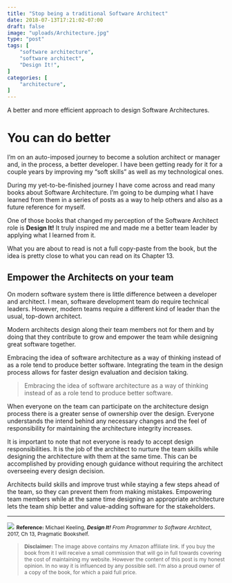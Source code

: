 ```yaml
---
title: "Stop being a traditional Software Architect"
date: 2018-07-13T17:21:02-07:00
draft: false
image: "uploads/Architecture.jpg"
type: "post"
tags: [
    "software architecture",
    "software architect",
    "Design It!",
]
categories: [
    "architecture",
]
---
```

A better and more efficient approach to design Software Architectures.
<!--more-->
# You can do better

I’m on an auto-imposed journey to become a solution architect or manager and, in the process, a better developer. I have been getting ready for it for a couple years by improving my “soft skills” as well as my technological ones. 

During my yet-to-be-finished journey I have come across and read many books about Software Architecture. I’m going to be dumping what I have learned from them in a series of posts as a way to help others and also as a future reference for myself.

One of those books that changed my perception of the Software Architect role is **Design It!** It truly inspired me and made me a better team leader by applying what I learned from it. 

What you are about to read is not a full copy-paste from the book, but the idea is pretty close to what you can read on its Chapter 13. 
## Empower the Architects on your team

On modern software system there is little difference between a developer and architect. I mean, software development team do require technical leaders. However, modern teams require a different kind of leader than the usual, top-down architect.

Modern architects design along their team members not for them and by doing that they contribute to grow and empower the team while designing great software together.

Embracing the idea of software architecture as a way of thinking instead of as a role tend to produce better software. Integrating the team in the design process allows for faster design evaluation and decision taking.

> Embracing the idea of software architecture as a way of thinking instead of as a role tend to produce better software.

When everyone on the team can participate on the architecture design process there is a greater sense of ownership over the design. Everyone understands the intend behind any necessary changes and the feel of responsibility for maintaining the architecture integrity increases.

It is important to note that not everyone is ready to accept design responsibilities. It is the job of the architect to nurture the team skills while designing the architecture with them at the same time. This can be accomplished by providing enough guidance without requiring the architect overseeing every design decision.

Architects build skills and improve trust while staying a few steps ahead of the team, so they can prevent them from making mistakes. Empowering team members while at the same time designing an appropriate architecture lets the team ship better and value-adding software for the stakeholders.
***
<a target="_blank"  href="https://www.amazon.com/gp/product/1680502093/ref=as_li_tl?ie=UTF8&camp=1789&creative=9325&creativeASIN=1680502093&linkCode=as2&tag=alaria-20&linkId=5f464cbf0ed658f9512a117920030fe6"><img border="0" src="//ws-na.amazon-adsystem.com/widgets/q?_encoding=UTF8&MarketPlace=US&ASIN=1680502093&ServiceVersion=20070822&ID=AsinImage&WS=1&Format=_SL250_&tag=alaria-20" ></a><img src="//ir-na.amazon-adsystem.com/e/ir?t=alaria-20&l=am2&o=1&a=1680502093" width="1" height="1" border="0" alt="" style="border:none !important; margin:0px !important;" />
<span style="font-size: 12px; line-height: normal;">**Reference:** Michael Keeling, **_Design It!_** _From Programmer to Software Architect_, 2017, Ch 13, Pragmatic Bookshelf.</span>

> <span style="font-size: 12px; line-height: normal;">**Disclaimer:** The image above contains my Amazon affiliate link. If you buy the book from it I will receive a small commission that will go in full towards covering the cost of maintaining my website. However the content of this post is my honest opinion. In no way it is influenced by any possible sell. I'm also a proud owner of a copy of the book, for which a paid full price.</span>
